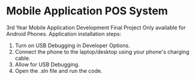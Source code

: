 # Mobile Application POS System
 3rd Year Mobile Application Development Final Project
 Only available for Android Phones. 
 Application installation steps:

 1. Turn on USB Debugging in Developer Options.
 2. Connect the phone to the laptop/desktop using your phone's charging cable.
 3. Allow for USB Debugging.
 4. Open the .sln file and run the code.
